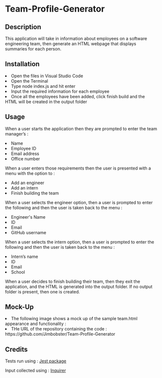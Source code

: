 # Team-Profile-Generator

## Description
This application will take in information about employees on a software engineering team, then generate an HTML webpage that displays summaries for each person.

## Installation

<li>Open the files in Visual Studio Code
<li>Open the Terminal
<li>Type node index.js and hit enter
<li> Input the required information for each employee
<li> Once all the employees have been added, click finish build and the HTML will be created in the output folder

## Usage
When a user starts the application then they are prompted to enter the team manager’s :
<li>Name
<li>Employee ID
<li>Email address
<li>Office number

When a user enters those requirements then the user is presented with a menu with the option to :
<li>Add an engineer
<li>Add an intern
<li>Finish building the team

When a user selects the engineer option, then a user is prompted to enter the following and then the user is taken back to the menu :
<li>Engineer's Name
<li>ID
<li>Email
<li>GitHub username

When a user selects the intern option, then a user is prompted to enter the following and then the user is taken back to the menu :
<li>Intern’s name
<li>ID
<li>Email
<li>School

When a user decides to finish building their team, then they exit the application, and the HTML is generated into the output folder. If no output folder is present, then one is created.

## Mock-Up
<li>The following image shows a mock up of the sample team.html appearance and functionality : 

<li>THe URL of the repository containing the code : https://github.com/Jimbobster/Team-Profile-Generator

## Credits
Tests run using : [Jest package](https://www.npmjs.com/package/jest)

Input collected using : [Inquirer](https://www.npmjs.com/package/inquirer)

